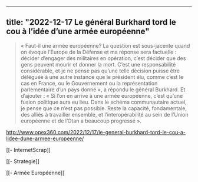 
---
title: "2022-12-17 Le général Burkhard tord le cou à l’idée d’une armée européenne"
---


> « Faut-il une armée européenne? La question est sous-jacente quand on évoque l’Europe de la Défense et ma réponse sera factuelle : décider d’engager des militaires en opération, c’est décider que des gens peuvent mourir et donner la mort. C’est une responsabilité considérable, et je ne pense pas qu’une telle décision puisse être déléguée à une autre instance que le président élu, comme c’est le cas en France, ou le Gouvernement ou la représentation parlementaire d’un pays donné », a répondu le général Burkhard. 
> Et d’ajouter : « Si l’on en arrive à une armée européenne, c’est qu’une fusion politique aura eu lieu. Dans le schéma communautaire actuel, je pense que ce n’est pas possible. Reste la capacité, fondamentale, des alliés à travailler ensemble, et l’interopérabilité au sein de l’Union européenne et de l’Otan a beaucoup progressé ».

http://www.opex360.com/2022/12/17/le-general-burkhard-tord-le-cou-a-lidee-dune-armee-europeenne/ 

[[- InternetScrap]]

[[- Strategie]]

[[- Armée Européenne]]